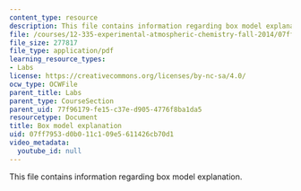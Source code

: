```yaml
---
content_type: resource
description: This file contains information regarding box model explanation.
file: /courses/12-335-experimental-atmospheric-chemistry-fall-2014/07ff7953d0b011c109e5611426cb70d1_MIT12_335F14_Box_model.pdf
file_size: 277817
file_type: application/pdf
learning_resource_types:
- Labs
license: https://creativecommons.org/licenses/by-nc-sa/4.0/
ocw_type: OCWFile
parent_title: Labs
parent_type: CourseSection
parent_uid: 77f96179-fe15-c37e-d905-4776f8ba1da5
resourcetype: Document
title: Box model explanation
uid: 07ff7953-d0b0-11c1-09e5-611426cb70d1
video_metadata:
  youtube_id: null
---
```

This file contains information regarding box model explanation.